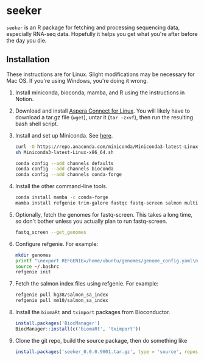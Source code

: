# seeker
`seeker` is an R package for fetching and processing sequencing data, especially RNA-seq data. Hopefully it helps you get what you're after before the day you die.

## Installation

These instructions are for Linux. Slight modifications may be necessary for Mac OS. If you're using Windows, you're doing it wrong.

1. Install miniconda, bioconda, mamba, and R using the instructions in Notion.

1. Download and install [Aspera Connect for Linux](https://downloads.asperasoft.com/en/downloads/8?list). You will likely have to download a tar.gz file (`wget`), untar it (`tar -zxvf`), then run the resulting bash shell script.

1. Install and set up Miniconda. See [here](https://bioconda.github.io/user/install.html#set-up-channels).
    ```bash
    curl -O https://repo.anaconda.com/miniconda/Miniconda3-latest-Linux-x86_64.sh
    sh Miniconda3-latest-Linux-x86_64.sh
    
    conda config --add channels defaults
    conda config --add channels bioconda
    conda config --add channels conda-forge
    ```

1. Install the other command-line tools.
    ```bash
    conda install mamba -c conda-forge
    mamba install refgenie trim-galore fastqc fastq-screen salmon multiqc
    ```

1. Optionally, fetch the genomes for fastq-screen. This takes a long time, so don't bother unless you actually plan to run fastq-screen.
    ```bash
    fastq_screen --get_genomes
    ```

1. Configure refgenie. For example:
    ```bash
    mkdir genomes
    printf "\nexport REFGENIE=/home/ubuntu/genomes/genome_config.yaml\n" >> ~/.bashrc
    source ~/.bashrc
    refgenie init
    ```

1. Fetch the salmon index files using refgenie. For example:
    ```bash
    refgenie pull hg38/salmon_sa_index
    refgenie pull mm10/salmon_sa_index
    ```

1. Install the `biomaRt` and `tximport` packages from Bioconductor.
    ```r
    install.packages('BiocManager')
    BiocManager::install(c('biomaRt', 'tximport'))
    ```

1. Clone the git repo, build the source package, then do something like
    ```r
    install.packages('seeker_0.0.0.9001.tar.gz', type = 'source', repos = NULL)
    ```
